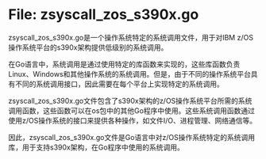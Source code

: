 # File: zsyscall_zos_s390x.go

zsyscall_zos_s390x.go是一个操作系统特定的系统调用文件，用于对IBM z/OS操作系统平台的s390x架构提供低级别的系统调用。

在Go语言中，系统调用是通过使用特定的库函数来实现的，这些库函数负责Linux、Windows和其他操作系统的系统调用。但是，由于不同的操作系统平台具有不同的系统调用接口，因此需要在每个平台上实现特定的系统调用。

zsyscall_zos_s390x.go文件包含了s390x架构的z/OS操作系统平台所需的系统调用函数，这些函数可以在os包中的其他Go程序中使用。这些系统调用函数通过使用z/OS操作系统的接口来提供各种操作，如文件I/O、进程管理、网络通信等。

因此，zsyscall_zos_s390x.go文件是Go语言中对z/OS操作系统特定的系统调用库，用于支持s390x架构，在Go程序中使用的系统调用。

